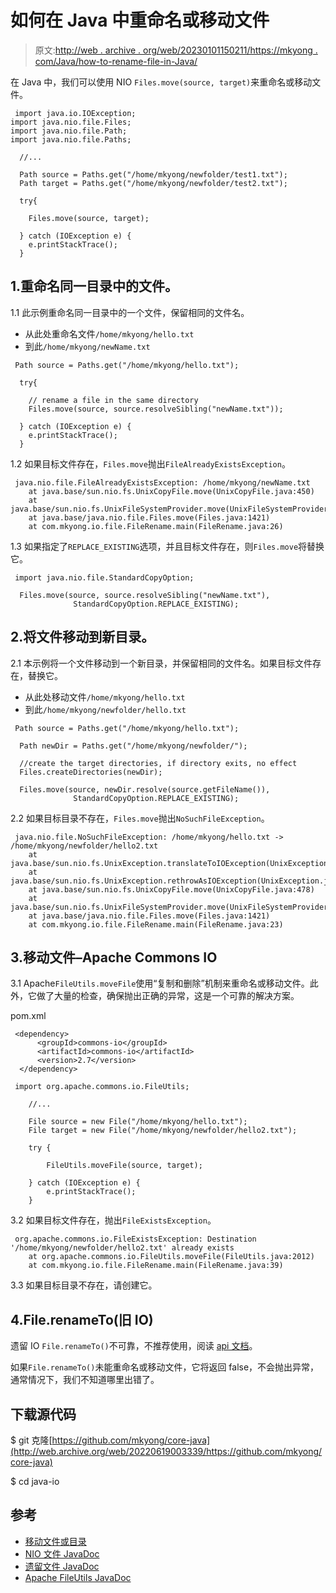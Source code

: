 # 如何在 Java 中重命名或移动文件

> 原文:[http://web . archive . org/web/20230101150211/https://mkyong . com/Java/how-to-rename-file-in-Java/](http://web.archive.org/web/20230101150211/https://mkyong.com/java/how-to-rename-file-in-java/)

在 Java 中，我们可以使用 NIO `Files.move(source, target)`来重命名或移动文件。

```
 import java.io.IOException;
import java.nio.file.Files;
import java.nio.file.Path;
import java.nio.file.Paths;

  //...

  Path source = Paths.get("/home/mkyong/newfolder/test1.txt");
  Path target = Paths.get("/home/mkyong/newfolder/test2.txt");

  try{

    Files.move(source, target);

  } catch (IOException e) {
    e.printStackTrace();
  } 
```

## 1.重命名同一目录中的文件。

1.1 此示例重命名同一目录中的一个文件，保留相同的文件名。

*   从此处重命名文件`/home/mkyong/hello.txt`
*   到此`/home/mkyong/newName.txt`

```
 Path source = Paths.get("/home/mkyong/hello.txt");

  try{

    // rename a file in the same directory
    Files.move(source, source.resolveSibling("newName.txt"));

  } catch (IOException e) {
    e.printStackTrace();
  } 
```

1.2 如果目标文件存在，`Files.move`抛出`FileAlreadyExistsException`。

```
 java.nio.file.FileAlreadyExistsException: /home/mkyong/newName.txt
	at java.base/sun.nio.fs.UnixCopyFile.move(UnixCopyFile.java:450)
	at java.base/sun.nio.fs.UnixFileSystemProvider.move(UnixFileSystemProvider.java:267)
	at java.base/java.nio.file.Files.move(Files.java:1421)
	at com.mkyong.io.file.FileRename.main(FileRename.java:26) 
```

1.3 如果指定了`REPLACE_EXISTING`选项，并且目标文件存在，则`Files.move`将替换它。

```
 import java.nio.file.StandardCopyOption;

  Files.move(source, source.resolveSibling("newName.txt"),
              StandardCopyOption.REPLACE_EXISTING); 
```

## 2.将文件移动到新目录。

2.1 本示例将一个文件移动到一个新目录，并保留相同的文件名。如果目标文件存在，替换它。

*   从此处移动文件`/home/mkyong/hello.txt`
*   到此`/home/mkyong/newfolder/hello.txt`

```
 Path source = Paths.get("/home/mkyong/hello.txt");

  Path newDir = Paths.get("/home/mkyong/newfolder/");

  //create the target directories, if directory exits, no effect
  Files.createDirectories(newDir);

  Files.move(source, newDir.resolve(source.getFileName()),
              StandardCopyOption.REPLACE_EXISTING); 
```

2.2 如果目标目录不存在，`Files.move`抛出`NoSuchFileException`。

```
 java.nio.file.NoSuchFileException: /home/mkyong/hello.txt -> /home/mkyong/newfolder/hello2.txt
  	at java.base/sun.nio.fs.UnixException.translateToIOException(UnixException.java:92)
  	at java.base/sun.nio.fs.UnixException.rethrowAsIOException(UnixException.java:111)
  	at java.base/sun.nio.fs.UnixCopyFile.move(UnixCopyFile.java:478)
  	at java.base/sun.nio.fs.UnixFileSystemProvider.move(UnixFileSystemProvider.java:267)
  	at java.base/java.nio.file.Files.move(Files.java:1421)
  	at com.mkyong.io.file.FileRename.main(FileRename.java:23) 
```

## 3.移动文件–Apache Commons IO

3.1 Apache`FileUtils.moveFile`使用“复制和删除”机制来重命名或移动文件。此外，它做了大量的检查，确保抛出正确的异常，这是一个可靠的解决方案。

pom.xml

```
 <dependency>
      <groupId>commons-io</groupId>
      <artifactId>commons-io</artifactId>
      <version>2.7</version>
  </dependency> 
```

```
 import org.apache.commons.io.FileUtils;

    //...

    File source = new File("/home/mkyong/hello.txt");
    File target = new File("/home/mkyong/newfolder/hello2.txt");

    try {

        FileUtils.moveFile(source, target);

    } catch (IOException e) {
        e.printStackTrace();
    } 
```

3.2 如果目标文件存在，抛出`FileExistsException`。

```
 org.apache.commons.io.FileExistsException: Destination '/home/mkyong/newfolder/hello2.txt' already exists
	at org.apache.commons.io.FileUtils.moveFile(FileUtils.java:2012)
	at com.mkyong.io.file.FileRename.main(FileRename.java:39) 
```

3.3 如果目标目录不存在，请创建它。

## 4.File.renameTo(旧 IO)

遗留 IO `File.renameTo()`不可靠，不推荐使用，阅读 [api 文档](http://web.archive.org/web/20220619003339/https://docs.oracle.com/en/java/javase/11/docs/api/java.base/java/io/File.html#renameTo(java.io.File))。

如果`File.renameTo()`未能重命名或移动文件，它将返回 false，不会抛出异常，通常情况下，我们不知道哪里出错了。

## 下载源代码

$ git 克隆[https://github.com/mkyong/core-java](http://web.archive.org/web/20220619003339/https://github.com/mkyong/core-java)

$ cd java-io

## 参考

*   [移动文件或目录](http://web.archive.org/web/20220619003339/https://docs.oracle.com/javase/tutorial/essential/io/move.html)
*   [NIO 文件 JavaDoc](http://web.archive.org/web/20220619003339/https://docs.oracle.com/en/java/javase/11/docs/api/java.base/java/nio/file/Files.html)
*   [遗留文件 JavaDoc](http://web.archive.org/web/20220619003339/https://docs.oracle.com/en/java/javase/11/docs/api/java.base/java/io/File.html#renameTo(java.io.File))
*   [Apache FileUtils JavaDoc](http://web.archive.org/web/20220619003339/https://commons.apache.org/proper/commons-io/javadocs/api-2.7/org/apache/commons/io/FileUtils.html)

<input type="hidden" id="mkyong-current-postId" value="5464">